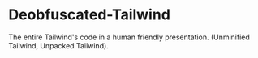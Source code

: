 # Deobfuscated-Tailwind
The entire Tailwind's code in a human friendly presentation. (Unminified Tailwind, Unpacked Tailwind).
